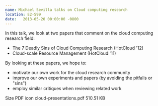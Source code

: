 ```yaml
---
name: Michael Sevilla talks on Cloud computing research
location: E2-599
date:   2013-05-20 00:00:00 -0800
---
```

In this talk, we look at two papers that comment on the cloud computing research field:

- The 7 Deadly Sins of Cloud Computing Research (HotCloud '12)
- Cloud-scale Resource Management (HotCloud '11)

By looking at these papers, we hope to:

- motivate our own work for the cloud research community
- improve our own experiments and papers (by avoiding the pitfalls or "sins")
- employ similar critiques when reviewing related work

Size
PDF icon cloud-presentations.pdf	510.51 KB
